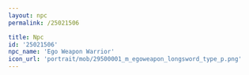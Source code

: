 ```yaml
---
layout: npc
permalink: /25021506

title: Npc
id: '25021506'
npc_name: 'Ego Weapon Warrior'
icon_url: 'portrait/mob/29500001_m_egoweapon_longsword_type_p.png'
---
```


